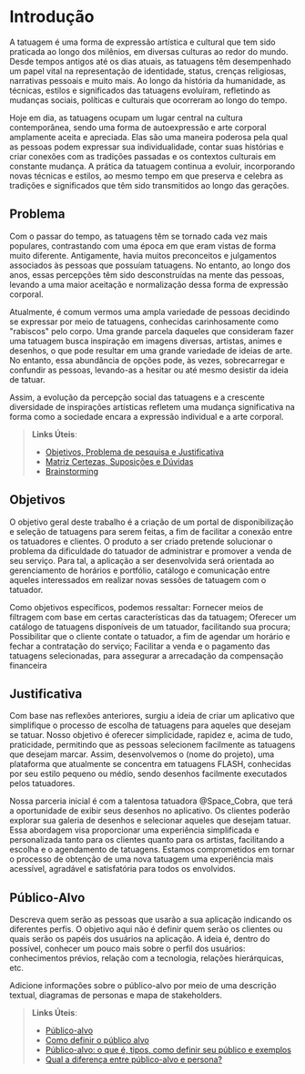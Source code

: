 # Introdução

A tatuagem é uma forma de expressão artística e cultural que tem sido praticada ao longo dos milênios, em diversas culturas ao redor do mundo. Desde tempos antigos até os dias atuais, as tatuagens têm desempenhado um papel vital na representação de identidade, status, crenças religiosas, narrativas pessoais e muito mais. Ao longo da história da humanidade, as técnicas, estilos e significados das tatuagens evoluíram, refletindo as mudanças sociais, políticas e culturais que ocorreram ao longo do tempo.

Hoje em dia, as tatuagens ocupam um lugar central na cultura contemporânea, sendo uma forma de autoexpressão e arte corporal amplamente aceita e apreciada. Elas são uma maneira poderosa pela qual as pessoas podem expressar sua individualidade, contar suas histórias e criar conexões com as tradições passadas e os contextos culturais em constante mudança. A prática da tatuagem continua a evoluir, incorporando novas técnicas e estilos, ao mesmo tempo em que preserva e celebra as tradições e significados que têm sido transmitidos ao longo das gerações.

## Problema
Com o passar do tempo, as tatuagens têm se tornado cada vez mais populares, contrastando com uma época em que eram vistas de forma muito diferente. Antigamente, havia muitos preconceitos e julgamentos associados às pessoas que possuíam tatuagens. No entanto, ao longo dos anos, essas percepções têm sido desconstruídas na mente das pessoas, levando a uma maior aceitação e normalização dessa forma de expressão corporal.

Atualmente, é comum vermos uma ampla variedade de pessoas decidindo se expressar por meio de tatuagens, conhecidas carinhosamente como "rabiscos" pelo corpo. Uma grande parcela daqueles que consideram fazer uma tatuagem busca inspiração em imagens diversas, artistas, animes e desenhos, o que pode resultar em uma grande variedade de ideias de arte. No entanto, essa abundância de opções pode, às vezes, sobrecarregar e confundir as pessoas, levando-as a hesitar ou até mesmo desistir da ideia de tatuar.

Assim, a evolução da percepção social das tatuagens e a crescente diversidade de inspirações artísticas refletem uma mudança significativa na forma como a sociedade encara a expressão individual e a arte corporal.

> **Links Úteis**:
> - [Objetivos, Problema de pesquisa e Justificativa](https://medium.com/@versioparole/objetivos-problema-de-pesquisa-e-justificativa-c98c8233b9c3)
> - [Matriz Certezas, Suposições e Dúvidas](https://medium.com/educa%C3%A7%C3%A3o-fora-da-caixa/matriz-certezas-suposi%C3%A7%C3%B5es-e-d%C3%BAvidas-fa2263633655)
> - [Brainstorming](https://www.euax.com.br/2018/09/brainstorming/)

## Objetivos

O objetivo geral deste trabalho é a criação de um portal de disponibilização e seleção de tatuagens para serem feitas, a fim de facilitar a conexão entre os tatuadores e clientes. O produto a ser criado pretende solucionar o problema da dificuldade do tatuador de administrar e promover a venda de seu serviço. Para tal, a aplicação a ser desenvolvida será orientada ao gerenciamento de horários e portfólio, catálogo e comunicação entre aqueles interessados em realizar novas sessões de tatuagem com o tatuador. 

Como objetivos específicos, podemos ressaltar:
Fornecer meios de filtragem com base em certas características das da tatuagem;
Oferecer um catálogo de tatuagens disponíveis de um tatuador, facilitando sua procura;
Possibilitar que o cliente contate o tatuador, a fim de agendar um horário e fechar a contratação do serviço;
Facilitar a venda e o pagamento das tatuagens selecionadas, para assegurar a arrecadação da compensação financeira


## Justificativa

Com base nas reflexões anteriores, surgiu a ideia de criar um aplicativo que simplifique o processo de escolha de tatuagens para aqueles que desejam se tatuar. Nosso objetivo é oferecer simplicidade, rapidez e, acima de tudo, praticidade, permitindo que as pessoas selecionem facilmente as tatuagens que desejam marcar. Assim, desenvolvemos o (nome do projeto), uma plataforma que atualmente se concentra em tatuagens FLASH, conhecidas por seu estilo pequeno ou médio, sendo desenhos facilmente executados pelos tatuadores.

Nossa parceria inicial é com a talentosa tatuadora @Space_Cobra, que terá a oportunidade de exibir seus desenhos no aplicativo. Os clientes poderão explorar sua galeria de desenhos e selecionar aqueles que desejam tatuar. Essa abordagem visa proporcionar uma experiência simplificada e personalizada tanto para os clientes quanto para os artistas, facilitando a escolha e o agendamento de tatuagens. Estamos comprometidos em tornar o processo de obtenção de uma nova tatuagem uma experiência mais acessível, agradável e satisfatória para todos os envolvidos.

## Público-Alvo

Descreva quem serão as pessoas que usarão a sua aplicação indicando os diferentes perfis. O objetivo aqui não é definir quem serão os clientes ou quais serão os papéis dos usuários na aplicação. A ideia é, dentro do possível, conhecer um pouco mais sobre o perfil dos usuários: conhecimentos prévios, relação com a tecnologia, relações
hierárquicas, etc.

Adicione informações sobre o público-alvo por meio de uma descrição textual, diagramas de personas e mapa de stakeholders.

> **Links Úteis**:
> - [Público-alvo](https://blog.hotmart.com/pt-br/publico-alvo/)
> - [Como definir o público alvo](https://exame.com/pme/5-dicas-essenciais-para-definir-o-publico-alvo-do-seu-negocio/)
> - [Público-alvo: o que é, tipos, como definir seu público e exemplos](https://klickpages.com.br/blog/publico-alvo-o-que-e/)
> - [Qual a diferença entre público-alvo e persona?](https://rockcontent.com/blog/diferenca-publico-alvo-e-persona/)
